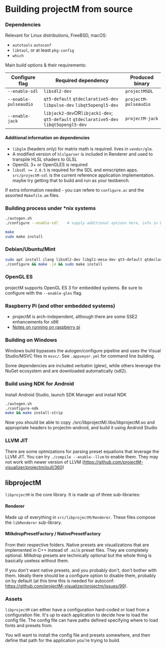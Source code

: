 # Building projectM from source

### Dependencies
Relevant for Linux distributions, FreeBSD, macOS:

* `autotools` `autoconf`
* `libtool`, or at least `pkg-config`
* `which`

Main build options & their requirements:

| Configure flag        | Required dependency                                                                    | Produced binary       |
|-----------------------|----------------------------------------------------------------------------------------|-----------------------|
| `--enable-sdl`        | `libsdl2-dev`                                                                          | `projectMSDL`         |
| `--enable-pulseaudio` | `qt5-default` `qtdeclarative5-dev` `libpulse-dev` `libqt5opengl5-dev`                  | `projectM-pulseaudio` |
| `--enable-jack`       | `libjack2-dev`OR`libjack1-dev`; `qt5-default` `qtdeclarative5-dev` `libqt5opengl5-dev` | `projectM-jack`       |

#### Additional information on dependencies
* `libglm` (headers only) for matrix math is required. lives in `vendor/glm`.
* A modified version of `hlslparser` is included in Renderer and used to transpile HLSL shaders to GLSL
* OpenGL 3+ or OpenGLES is required
* `libsdl >= 2.0.5` is required for the SDL and emscripten apps. `src/projectM-sdl` is the current reference application implementation. maybe try getting that to build and run as your testbench.

If extra information needed - you can refere to `configure.ac` and the assorted `Makefile.am` files.

### Building process under *nix systems
```sh
./autogen.sh
./configure --enable-sdl    # supply additional options here, info in Dependencies

make
sudo make install
```

### Debian/Ubuntu/Mint
```sh
sudo apt install clang libsdl2-dev libgl1-mesa-dev qt5-default qtdeclarative5-dev libqt5opengl5-dev libjack-dev libpulse-dev
./configure && make -j4 && sudo make install
```

### OpenGL ES
projectM supports OpenGL ES 3 for embedded systems. Be sure to configure with the `--enable-gles` flag.

### Raspberry Pi (and other embedded systems)
* projectM is arch-independent, although there are some SSE2 enhancements for x86
* [Notes on running on raspberry pi](https://github.com/projectM-visualizer/projectm/issues/115)

### Building on Windows
Windows build bypasses the autogen/configure pipeline and uses the Visual Studio/MSVC files in `msvc/`. See `.appveyor.yml` for command line building.

Some dependencies are included verbatim (glew), while others leverage the NuGet ecosystem and are downloaded automatically (sdl2).

### Build using NDK for Android
Install Android Studio, launch SDK Manager and install NDK

```sh
./autogen.sh
./configure-ndk
make && make install-strip
```

Now you should be able to copy ./src/libprojectM/.libs/libprojectM.so
and appropriate headers to projectm-android, and build it using Android Studio

### LLVM JIT
There are some optmizations for parsing preset equations that leverage the LLVM JIT. You can try `./compile --enable--llvm` to enable them. They may not work with newer version of LLVM (https://github.com/projectM-visualizer/projectm/pull/360)


## libprojectM

`libprojectM` is the core library. It is made up of three sub-libraries:

#### Renderer
Made up of everything in `src/libprojectM/Renderer`. These files compose the `libRenderer` sub-library.

#### MilkdropPresetFactory / NativePresetFactory
From their respective folders. Native presets are visualizations that are implemented in C++ instead of `.milk` preset files. They are completely optional. Milkdrop presets are technically optional but the whole thing is basically useless without them.

If you don't want native presets, and you probably don't, don't bother with them. Ideally there should be a configure option to disable them, probably on by default (at this time this is needed for autoconf: https://github.com/projectM-visualizer/projectm/issues/99).


### Assets
`libprojectM` can either have a configuration hard-coded or load from a configuration file. It's up to each application to decide how to load the config file. The config file can have paths defined specifying where to load fonts and presets from.

You will want to install the config file and presets somewhere, and then define that path for the application you're trying to build.
